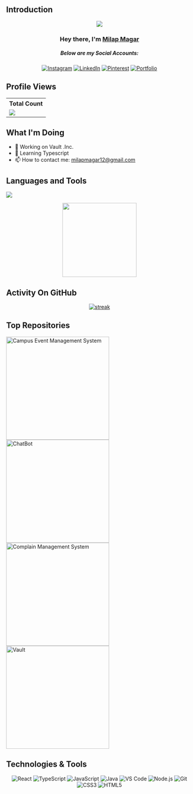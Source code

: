 ## Introduction
<p align="center">
<img src="https://readme-typing-svg.demolab.com/?lines=I'm%20a%20FrontEnd-Developer;FrontEnd%20Developer;Used%20by%20over%20100,000%20users;1%2B%20years%20of%20coding%20experience&font=Fira%20Code&center=true&width=700&height=45&color=fff53a&vCenter=true&pause=1000&size=25" /></a>
</p>

<h3 align="center">Hey there, I'm <a href="https://github.com/Milap-Magar">Milap Magar</a></h3>
<h5 align="center">Below are my Social Accounts:</h5>

<p align="center">
  <a href="https://www.instagram.com/milaapeeey/" target="_blank"><img alt="Instagram" title="Instagram" src="https://img.shields.io/badge/-Instagram-E4405F?style=for-the-badge&logo=instagram&logoColor=white"/></a>
  <a href="https://www.linkedin.com/in/milap-magar-21427a229/" target="_blank"><img alt="LinkedIn" title="LinkedIn" src="https://img.shields.io/badge/-LinkedIn-0077B5?style=for-the-badge&logo=linkedin&logoColor=white"/></a>
  <a href="https://www.pinterest.com/milapeeey/" target="_blank"><img alt="Pinterest" title="Pinterest" src="https://img.shields.io/badge/-Pinterest-BD081C?style=for-the-badge&logo=pinterest&logoColor=white"/></a>
  <a href="https://milap-magar.netlify.app/" target="_blank"><img alt="Portfolio" title="Portfolio" src="https://img.shields.io/badge/-Portfolio-0a0a0a?style=for-the-badge&logo=react&logoColor=61DAFB"/></a>
</p>

 
## Profile Views


  <table>
    <tr>
      <!-- <th>Profile Views</th> -->
      <th>Total Count</th>
    </tr>
    <tr>
      <!-- <td>
        <div align="center">
          <a href="https://github.com/Thinkright20"><img src="https://github.com/Thinkright20.png" alt="@Thinkright20" width="52" /></a>
          <br />
          <a align="center" href="https://github.com/thinkright20"><b>Thinkright20</b></a>
        </b>
      </td> -->
      <!-- Profile Views -->
      <td>
         <a href="https://github.com/Milap-Magar"> <img src="https://komarev.com/ghpvc/?username=milap-magar&style=for-the-badge&color=brightgreen"> </a>
      </td>
    </tr>
  </table>
  
## What I'm Doing

- 🔭 Working on Vault .Inc.
- 🌱 Learning Typescript
- 📫 How to contact me: milapmagar12@gmail.com

## Languages and Tools

<p align="left"> <a href="https://github.com/Milap-Magar"><img src="https://skillicons.dev/icons?i=vscode,replit,github,mongodb,css,html,js,express,bots,nodejs,react,nextjs,java,spring,tailwindcss,mui,threejs,redux"> </a> </p>

<p align="center">
<img height="200px" src="https://github-readme-stats.vercel.app/api?username=Milap-Magar&hide_border=true&show_icons=true&count_private=true&theme=gruvbox&bg_color=151515">
</p>

## Activity On GitHub

<p align="center">
  <a href="https://github.com/Milap-Magar">      
<img title="stats" alt="streak" src="https://github-readme-streak-stats.herokuapp.com/?user=Milap-Magar&theme=dark&hide_border=true&stroke=f53b3b"/>
</a> 
</p>

## Top Repositories
<p align="left">
   <a href="https://github.com/Milap-Magar/Campus-Event-Management-System"><img width="278" src="https://denvercoder1-github-readme-stats.vercel.app/api/pin/?username=Milap-Magar&repo=Campus-Event-Management-System&theme=react&bg_color=1F222E&title_color=F8D866&hide_border=true&icon_color=F8D866&show_icons=false" alt="Campus Event Management System"></a>
   <a href="https://github.com/Milap-Magar/milexia"><img width="278" src="https://denvercoder1-github-readme-stats.vercel.app/api/pin/?username=Milap-Magar&repo=milexia&theme=react&bg_color=1F222E&title_color=F8D866&hide_border=true&icon_color=F8D866&show_icons=false" alt="ChatBot"></a>
   <a href="https://github.com/Milap-Magar/Complain-Management-System"><img width="278" src="https://denvercoder1-github-readme-stats.vercel.app/api/pin/?username=Milap-Magar&repo=Complain-Management-System&theme=react&bg_color=1F222E&title_color=F8D866&hide_border=true&icon_color=F8D866&show_icons=false" alt="Complain Management System"></a>
   <a href="https://github.com/Milap-Magar/Vault"><img width="278" src="https://denvercoder1-github-readme-stats.vercel.app/api/pin/?username=Milap-Magar&repo=Vault&theme=react&bg_color=1F222E&title_color=F8D866&hide_border=true&icon_color=F8D866&show_icons=false" alt="Vault"></a>
</p>


## Technologies & Tools
<p align="center">
  <img src="https://img.shields.io/badge/-React-61DAFB?style=for-the-badge&logo=react&logoColor=white" alt="React"/>
  <img src="https://img.shields.io/badge/-TypeScript-007ACC?style=for-the-badge&logo=typescript&logoColor=white" alt="TypeScript"/>
  <img src="https://img.shields.io/badge/-JavaScript-F7DF1E?style=for-the-badge&logo=javascript&logoColor=black" alt="JavaScript"/>
  <img src="https://img.shields.io/badge/-Java-007396?style=for-the-badge&logo=java&logoColor=white" alt="Java"/>
  <img src="https://img.shields.io/badge/-VS%20Code-0078D4?style=for-the-badge&logo=visual-studio-code&logoColor=white" alt="VS Code"/>
  <img src="https://img.shields.io/badge/-Node.js-339933?style=for-the-badge&logo=node.js&logoColor=white" alt="Node.js"/>
  <img src="https://img.shields.io/badge/-Git-F05032?style=for-the-badge&logo=git&logoColor=white" alt="Git"/>
  <img src="https://img.shields.io/badge/-CSS3-1572B6?style=for-the-badge&logo=css3&logoColor=white" alt="CSS3"/>
  <img src="https://img.shields.io/badge/-HTML5-E34F26?style=for-the-badge&logo=html5&logoColor=white" alt="HTML5"/>
</p>
